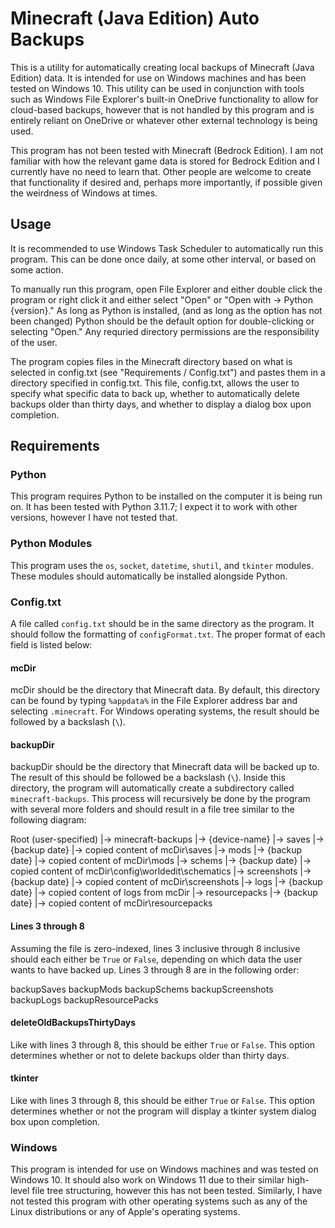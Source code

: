 # Minecraft (Java Edition) Auto Backups

This is a utility for automatically creating local backups of Minecraft (Java Edition) data. It is intended for use on Windows machines and has been tested on Windows 10. This utility can be used in conjunction with tools such as Windows File Explorer's built-in OneDrive functionality to allow for cloud-based backups, however that is not handled by this program and is entirely reliant on OneDrive or whatever other external technology is being used.

This program has not been tested with Minecraft (Bedrock Edition). I am not familiar with how the relevant game data is stored for Bedrock Edition and I currently have no need to learn that. Other people are welcome to create that functionality if desired and, perhaps more importantly, if possible given the weirdness of Windows at times.

## Usage

It is recommended to use Windows Task Scheduler to automatically run this program. This can be done once daily, at some other interval, or based on some action.

To manually run this program, open File Explorer and either double click the program or right click it and either select "Open" or "Open with -> Python {version}." As long as Python is installed, (and as long as the option has not been changed) Python should be the default option for double-clicking or selecting "Open." Any requried directory permissions are the responsibility of the user.

The program copies files in the Minecraft directory based on what is selected in config.txt (see "Requirements / Config.txt") and pastes them in a directory specified in config.txt. This file, config.txt, allows the user to specify what specific data to back up, whether to automatically delete backups older than thirty days, and whether to display a dialog box upon completion.

## Requirements

### Python

This program requires Python to be installed on the computer it is being run on. It has been tested with Python 3.11.7; I expect it to work with other versions, however I have not tested that.

### Python Modules

This program uses the <code>os</code>, <code>socket</code>, <code>datetime</code>, <code>shutil</code>, and <code>tkinter</code> modules. These modules should automatically be installed alongside Python.

### Config.txt

A file called <code>config.txt</code> should be in the same directory as the program. It should follow the formatting of <code>configFormat.txt</code>. The proper format of each field is listed below:

#### mcDir

mcDir should be the directory that Minecraft data. By default, this directory can be found by typing <code>%appdata%</code> in the File Explorer address bar and selecting <code>.minecraft</code>. For Windows operating systems, the result should be followed by a backslash (<code>\\</code>).

#### backupDir

backupDir should be the directory that Minecraft data will be backed up to. The result of this should be followed be a backslash (<code>\\</code>). Inside this directory, the program will automatically create a subdirectory called <code>minecraft-backups</code>. This process will recursively be done by the program with several more folders and should result in a file tree similar to the following diagram:

Root (user-specified)
|-> minecraft-backups
    |-> {device-name}
        |-> saves
            |-> {backup date}
                |-> copied content of mcDir\saves
        |-> mods
            |-> {backup date}
                |-> copied content of mcDir\mods
        |-> schems
            |-> {backup date}
                |-> copied content of mcDir\config\worldedit\schematics
        |-> screenshots
            |-> {backup date}
                |-> copied content of mcDir\screenshots
        |-> logs
            |-> {backup date}
                |-> copied content of logs from mcDir
        |-> resourcepacks
            |-> {backup date}
                |-> copied content of mcDir\resourcepacks

#### Lines 3 through 8

Assuming the file is zero-indexed, lines 3 inclusive through 8 inclusive should each either be <code>True</code> or <code>False</code>, depending on which data the user wants to have backed up. Lines 3 through 8 are in the following order:

backupSaves
backupMods
backupSchems
backupScreenshots
backupLogs
backupResourcePacks

#### deleteOldBackupsThirtyDays

Like with lines 3 through 8, this should be either <code>True</code> or <code>False</code>. This option determines whether or not to delete backups older than thirty days.

#### tkinter

Like with lines 3 through 8, this should be either <code>True</code> or <code>False</code>. This option determines whether or not the program will display a tkinter system dialog box upon completion.

### Windows

This program is intended for use on Windows machines and was tested on Windows 10. It should also work on Windows 11 due to their similar high-level file tree structuring, however this has not been tested. Similarly, I have not tested this program with other operating systems such as any of the Linux distributions or any of Apple's operating systems.
